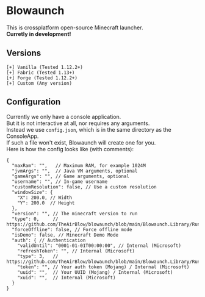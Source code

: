 # Blowaunch
This is crossplatform open-source Minecraft launcher. \
**Curretly in development!**

## Versions
```
[+] Vanilla (Tested 1.12.2+)
[+] Fabric (Tested 1.13+)
[+] Forge (Tested 1.12.2+)
[+] Custom (Any version)
```

## Configuration
Currently we only have a console application. \
But it is not interactive at all, nor requires any arguments. \
Instead we use `config.json`, which is in the same directory as the ConsoleApp. \
If such a file won't exist, Blowaunch will create one for you. \
Here is how the config looks like (with comments):
```json5
{
  "maxRam": "",   // Maximum RAM, for example 1024M
  "jvmArgs": "",  // Java VM arguments, optional
  "gameArgs": "", // Game arguments, optional
  "username": "", // In-game username
  "customResolution": false, // Use a custom resolution
  "windowSize": {
    "X": 200.0, // Width
    "Y": 200.0  // Height
  },
  "version": "", // The minecraft version to run
  "type": 0,     // https://github.com/TheAirBlow/blowaunch/blob/main/Blowaunch.Library/Runner.cs#L52
  "forceOffline": false, // Force offline mode 
  "isDemo": false, // Minecraft Demo Mode
  "auth": { // Authentication
    "validUntil": "0001-01-01T00:00:00", // Internal (Microsoft)
    "refreshToken": "", // Internal (Microsoft)
    "type": 3,   // https://github.com/TheAirBlow/blowaunch/blob/main/Blowaunch.Library/Runner.cs#L52
    "token": "", // Your auth token (Mojang) / Internal (Microsoft)
    "uuid": "",  // Your UUID (Mojang) / Internal (Microsoft)
	"xuid": "",  // Internal (Microsoft)
  }
}
```
